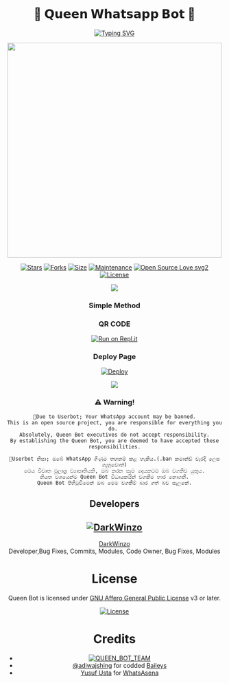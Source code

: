 <div align="center">
<h1>🎀 𝗤𝘂𝗲𝗲𝗻 𝗪𝗵𝗮𝘁𝘀𝗮𝗽𝗽 𝗕𝗼𝘁 🎀</h1>
</div>

<div align="center">
   
   [![Typing SVG](https://readme-typing-svg.herokuapp.com/?font=Courier&color=000874&width=610&height=60&lines=Welcome+To+Sl%20Queen-Bot+%F0%9F%91%8B;%F0%9F%87%B1%F0%9F%87%B0+Queen_Bot+is+a+Helper+WhatsApp+Bot;Written%20By+@DarkWinzo+with+Baileys;Queen%20+Bot+has+a+lot+of+Features;Commans+Including+Logo+Maker+%26+Meadia+Downloader.;Thank+For+Visiting+Queen-Bot+%F0%9F%92%97)](https://git.io/typing-svg)
  
  </div>




<div align="center">
  <img border-radius: 15px src="https://i.ibb.co/f2dCVX6/Queen-Bot.jpg" width="500" height="500"/>
 

[![Stars](https://img.shields.io/github/stars/DarkWinzo/Queen?style=flat-square&color=yellow)](https://github.com/DarkWinzo/Queen/stargazers)
[![Forks](https://img.shields.io/github/forks/DarkWinzo/Queen?style=flat-square&color=orange)](https://github.com/DarkWinzo/Queen/fork)
[![Size](https://img.shields.io/github/repo-size/DarkWinzo/Queen?style=flat-square&color=green)](https://github.com/DarkWinzo/Queen/) 
[![Maintenance](https://img.shields.io/badge/Maintained%3F-yes-green.svg)](https://github.com/DarkWinzo/Queen/graphs/commit-activity)
[![Open Source Love svg2](https://badges.frapsoft.com/os/v2/open-source.svg?v=103)](https://github.com/DarkWinzo/Queen)
[![License](https://img.shields.io/badge/License-AGPL-blue)](https://github.com/DarkWinzo/Queen/blob/main/LICENSE)

 </a>
</div>

<div align="center">		
<img src= "https://camo.githubusercontent.com/71b837571c48af3aa60a73dbc9d5936aa359d78efbfa8a6743cbbbc16b80ef4d/68747470733a2f2f63646e2e646973636f72646170702e636f6d2f6174746163686d656e74732f3830353930323039333930363630383138362f3830353931333937323533353539303932322f74656e6f722e676966"/>
</p>

  ### Simple Method
  
### QR CODE
[![Run on Repl.it](https://repl.it/badge/github/quiec/whatsasena)](https://replit.com/@DarkWinzo/Queen-Bot-QR-Code?v=1)

### Deploy Page
[![Deploy](https://www.herokucdn.com/deploy/button.svg)](https://heroku.com/deploy?template=https://github.com/DarkWinzo/Queen)
</div>

<div align="center">		
<img src= "https://camo.githubusercontent.com/71b837571c48af3aa60a73dbc9d5936aa359d78efbfa8a6743cbbbc16b80ef4d/68747470733a2f2f63646e2e646973636f72646170702e636f6d2f6174746163686d656e74732f3830353930323039333930363630383138362f3830353931333937323533353539303932322f74656e6f722e676966"/>
</p>


### ⚠️ Warning! 
```
🚫Due to Userbot; Your WhatsApp account may be banned.
This is an open source project, you are responsible for everything you do. 
Absolutely, Queen Bot executives do not accept responsibility.
By establishing the Queen Bot, you are deemed to have accepted these responsibilities.

🚫Userbot නිසා; ඔබේ WhatsApp ගිණුම තහනම් කළ හැකිය.(.ban කමාන්ඩ් වැරදි ලෙස ගැහුවොත්)
මෙය විවෘත මූලාශ්‍ර ව්‍යාපෘතියකි, ඔබ කරන සෑම දෙයකටම ඔබ වගකිව යුතුය.
නියත වශයෙන්ම Queen Bot විධායකයින් වගකීම භාර නොගනී.
Queen Bot පිහිටුවීමෙන් ඔබ මෙම වගකීම් බාර ගත් බව සැලකේ.
```

## Developers
    
  [![DarkWinzo](https://github.com/DarkWinzo.png?size=100)](https://github.com/DarkWinzo)
--------
[DarkWinzo](https://github.com/DarkWinzo)  
Developer,Bug Fixes, Commits, Modules, Code Owner, Bug Fixes, Modules 

    

# License
Queen Bot is licensed under [GNU Affero General Public License](https://www.gnu.org/licenses/agpl-3.0.en.html) v3 or later.

[![License](https://www.gnu.org/graphics/agplv3-155x51.png)](LICENSE)

# Credits
* [![QUEEN_BOT_TEAM](https://img.shields.io/static/v1?label=DarkWinzo&message=Queen&color=critical)](https://github.com/DarkWinzo)
* [@adiwajshing](https://github.com/adiwajshing) for codded [Baileys](https://github.com/adiwajshing)
* [Yusuf Usta](https://t.me/fusufs) for [WhatsAsena](https://github.com/yusufusta/WhatsAsena)
